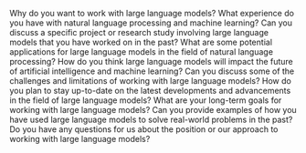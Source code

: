 Why do you want to work with large language models?
What experience do you have with natural language processing and machine learning?
Can you discuss a specific project or research study involving large language models that you have worked on in the past?
What are some potential applications for large language models in the field of natural language processing?
How do you think large language models will impact the future of artificial intelligence and machine learning?
Can you discuss some of the challenges and limitations of working with large language models?
How do you plan to stay up-to-date on the latest developments and advancements in the field of large language models?
What are your long-term goals for working with large language models?
Can you provide examples of how you have used large language models to solve real-world problems in the past?
Do you have any questions for us about the position or our approach to working with large language models?

